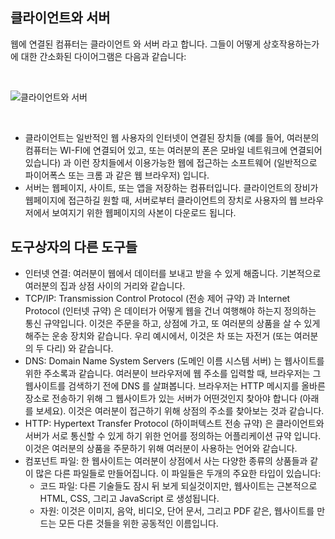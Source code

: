 
## 클라이언트와 서버
웹에 연결된 컴퓨터는 클라이언트 와 서버 라고 합니다. 그들이 어떻게 상호작용하는가에 대한 간소화된 다이어그램은 다음과 같습니다:

<br>

![클라이언트와 서버](https://media.prod.mdn.mozit.cloud/attachments/2014/11/03/8973/176a0b84302fc99b6b1371a3d1206f0c/Client-server.jpg)

<br>

- 클라이언트는 일반적인 웹 사용자의 인터넷이 연결된 장치들 (예를 들어, 여러분의 컴퓨터는 WI-FI에 연결되어 있고, 또는 여러분의 폰은 모바일 네트워크에 연결되어 있습니다) 과 이런 장치들에서 이용가능한 웹에 접근하는 소프트웨어 (일반적으로 파이어폭스 또는 크롬 과 같은 웹 브라우저) 입니다.
- 서버는 웹페이지, 사이트, 또는 앱을 저장하는 컴퓨터입니다. 클라이언트의 장비가 웹페이지에 접근하길 원할 때, 서버로부터 클라이언트의 장치로 사용자의 웹 브라우저에서 보여지기 위한 웹페이지의 사본이 다운로드 됩니다.

## 도구상자의 다른 도구들
- 인터넷 연결: 여러분이 웹에서 데이터를 보내고 받을 수 있게 해줍니다. 기본적으로 여러분의 집과 상점 사이의 거리와 같습니다.
- TCP/IP: Transmission Control Protocol (전송 제어 규약) 과 Internet Protocol (인터넷 규약) 은 데이터가 어떻게 웹을 건너 여행해야 하는지 정의하는 통신 규약입니다. 이것은 주문을 하고, 상점에 가고, 또 여러분의 상품을 살 수 있게 해주는 운송 장치와 같습니다. 우리 예시에서, 이것은 차 또는 자전거 (또는 여러분의 두 다리) 와 같습니다.
- DNS: Domain Name System Servers (도메인 이름 시스템 서버) 는 웹사이트를 위한 주소록과 같습니다. 여러분이 브라우저에 웹 주소를 입력할 때, 브라우저는 그 웹사이트를 검색하기 전에 DNS 를 살펴봅니다. 브라우저는 HTTP 메시지를 올바른 장소로 전송하기 위해 그 웹사이트가 있는 서버가 어떤것인지 찾아야 합니다 (아래를 보세요). 이것은 여러분이 접근하기 위해 상점의 주소를 찾아보는 것과 같습니다.
- HTTP: Hypertext Transfer Protocol (하이퍼텍스트 전송 규약) 은 클라이언트와 서버가 서로 통신할 수 있게 하기 위한 언어를 정의하는 어플리케이션 규약 입니다. 이것은 여러분의 상품을 주문하기 위해 여러분이 사용하는 언어와 같습니다.
- 컴포넌트 파일: 한 웹사이트는 여러분이 상점에서 사는 다양한 종류의 상품들과 같이 많은 다른 파일들로 만들어집니다. 이 파일들은 두개의 주요한 타입이 있습니다:
    - 코드 파일: 다른 기술들도 잠시 뒤 보게 되실것이지만, 웹사이트는 근본적으로 HTML, CSS, 그리고 JavaScript 로 생성됩니다.
    - 자원: 이것은 이미지, 음악, 비디오, 단어 문서, 그리고 PDF 같은, 웹사이트를 만드는 모든 다른 것들을 위한 공동적인 이름입니다.

    